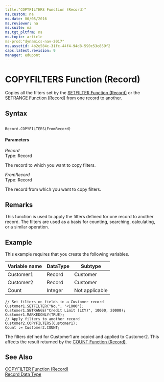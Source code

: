 ```yaml
---
title:"COPYFILTERS Function (Record)"
ms.custom: na
ms.date: 06/05/2016
ms.reviewer: na
ms.suite: na
ms.tgt_pltfrm: na
ms.topic: article
ms-prod:"dynamics-nav-2017"
ms.assetid: 4b2e584c-31fc-44f4-94d8-590c53c859f2
caps.latest.revision: 9
manager: edupont
---
```

# COPYFILTERS Function (Record)
Copies all the filters set by the [SETFILTER Function \(Record\)](SETFILTER-Function--Record-.md) or the [SETRANGE Function \(Record\)](SETRANGE-Function--Record-.md) from one record to another.  
  
## Syntax  
  
```  
  
Record.COPYFILTERS(FromRecord)  
```  
  
#### Parameters  
 *Record*  
 Type: Record  
  
 The record to which you want to copy filters.  
  
 *FromRecord*  
 Type: Record  
  
 The record from which you want to copy filters.  
  
## Remarks  
 This function is used to apply the filters defined for one record to another record. The filters are used as a basis for counting, searching, calculating, or a similar operation.  
  
## Example  
 This example requires that you create the following variables.  
  
|Variable name|DataType|Subtype|  
|-------------------|--------------|-------------|  
|Customer1|Record|Customer|  
|Customer2|Record|Customer|  
|Count|Integer|Not applicable|  
  
```  
// Set filters on fields in a Customer record  
Customer1.SETFILTER("No.", '<1000');  
Customer1.SETRANGE("Credit Limit (LCY)", 10000, 20000);  
Customer1.MARKEDONLY(TRUE);   
// Apply filters to another record  
Customer2.COPYFILTERS(Customer1);  
Count := Customer2.COUNT;  
```  
  
 The filters defined for Customer1 are copied and applied to Customer2. This affects the result returned by the [COUNT Function \(Record\)](COUNT-Function--Record-.md).  
  
## See Also  
 [COPYFILTER Function \(Record\)](COPYFILTER-Function--Record-.md)   
 [Record Data Type](Record-Data-Type.md)